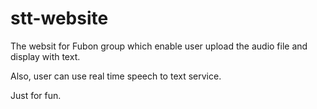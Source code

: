 # stt-website

The websit for Fubon group which enable user upload the audio file and display with text.  

Also, user can use real time speech to text service. 

Just for fun.
